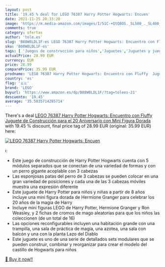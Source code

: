 ```yaml
---
layout: post
title: '19.45 % deal for LEGO 76387 Harry Potter Hogwarts: Encuen'
date: 2021-11-25 20:33:20
image: 'https://m.media-amazon.com/images/I/51C-+QtQ8OS._SL500_._SL400_.jpg'
comments: true
category: ofertas
author: 'tole.es'
slug: 'B08W8LDL1F-es LEGO 76387 Harry Potter Hogwarts: Encuentro con Fluffy...'
sku: 'B08W8LDL1F-es'
tags: [ 'Juegos de construcción para niños','Juguetes','Juguetes y juegos','Sets de construcción','lego', ]
actualPrice: 28.99 EUR
currency: EUR
price: 28.99
comparePrice: 35.99 EUR
prodname: 'LEGO 76387 Harry Potter Hogwarts: Encuentro con Fluffy  Juguete de Construcción para el 20 Aniversario con Mini Figura Dorada'
country: 'es'
flag: '🇪🇸'
brand: 'LEGO'
buyurl: 'https://www.amazon.es/dp/B08W8LDL1F/?tag=tolees-21'
descuento: '19.45'
average: '35.5035714285714'
---
```


There's a deal [LEGO 76387 Harry Potter Hogwarts: Encuentro con Fluffy  Juguete de Construcción para el 20 Aniversario con Mini Figura Dorada](https://www.amazon.es/dp/B08W8LDL1F/?tag=tolees-21)  with  19.45 % discount, final price tag of  28.99 EUR (original: 35.99 EUR) here:

[![LEGO 76387 Harry Potter Hogwarts: Encuen](https://m.media-amazon.com/images/I/51C-+QtQ8OS._SL500_._SL400_.jpg)](https://www.amazon.es/dp/B08W8LDL1F/?tag=tolees-21)

ℹ️:

- Este juego de construcción de Harry Potter Hogwarts cuenta con 5 módulos separados que se conectan de una variedad de formas y con un perro gigante acoplable con 3 cabezas
- Las esponjosas patas del perro de 3 cabezas se pueden colocar en una gran variedad de posiciones y cada una de las 3 cabezas móviles muestra una expresión diferente
- Este juguete de Harry Potter para niños y niñas a partir de 8 años incluye una mini figura dorada de Hermione Granger para celebrar los 20 años de la magia de Harry
- Incluye mini figuras LEGO de Harry Potter, Hermione Granger y Ron Weasley, y 2 fichas de cromos de mago aleatorias para que los niños las coleccionen (de un total de 16)
- Las opciones reconfigurables incluyen una habitación grande con una trampilla, una sala de práctica de magia, una azotea, una sala con balcón y una con la planta Lazo del Diablo
- Este juguete es uno de una serie de detallados sets modulares que se pueden construir, combinar y reorganizar para crear el modelo del castillo de Hogwarts para niños

[🛒 Buy it now!!](https://www.amazon.es/dp/B08W8LDL1F/?tag=tolees-21)

